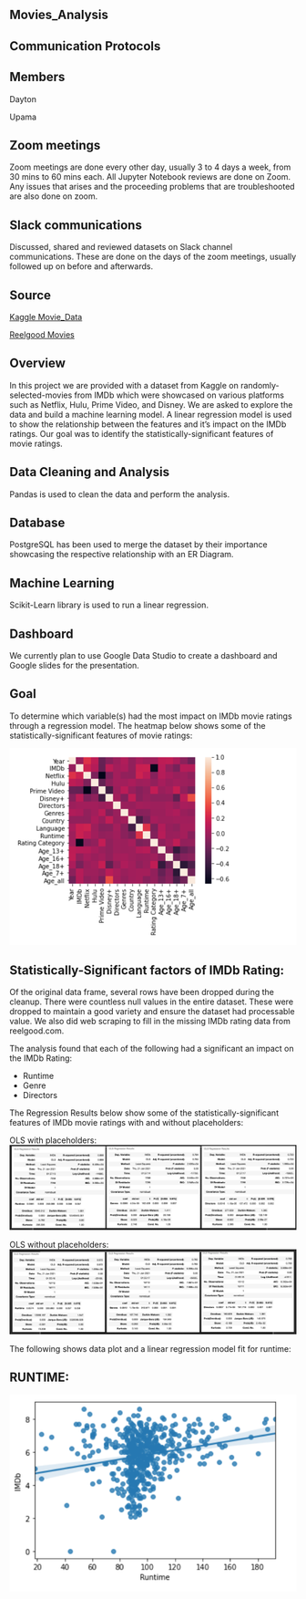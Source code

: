 ## Movies_Analysis

## Communication Protocols

## Members

Dayton

Upama

## Zoom meetings
Zoom meetings are done every other day, usually 3 to 4 days a week, from 30 mins to 60 mins each. All Jupyter Notebook reviews are done on Zoom.
Any issues that arises and the proceeding problems that are troubleshooted are also done on zoom.

## Slack communications
Discussed, shared and reviewed datasets on Slack channel communications.
These are done on the days of the zoom meetings, usually followed up on before and afterwards.

## Source

[Kaggle Movie_Data](https://www.kaggle.com/ruchi798/movies-on-netflix-prime-video-hulu-and-disney)

[Reelgood Movies](https://reelgood.com/movies)

## Overview

 In this project we are provided with a dataset from Kaggle on randomly-selected-movies from IMDb which were showcased on various platforms such as Netflix, Hulu, Prime Video, and Disney. We are asked to explore the data and build a machine learning model. A linear regression model is used to show the relationship between the features and it’s impact on the IMDb ratings.  Our goal was to identify the statistically-significant features of movie ratings. 
 
## Data Cleaning and Analysis
Pandas is used to clean the data and perform the analysis.

## Database
PostgreSQL has been used to merge the dataset by their importance showcasing the respective relationship with an ER Diagram. 

## Machine Learning
Scikit-Learn library is used to run a linear regression.

## Dashboard
We currently plan to use Google Data Studio to create a dashboard and Google slides for the presentation.

## Goal
To determine which variable(s) had the most impact on IMDb movie ratings through a regression model. The heatmap below shows some of the statistically-significant features of movie ratings:

<img src= "https://github.com/daytwu/Movies_Analysis/blob/Upama/Resources/Heatmap.png">


## Statistically-Significant factors of IMDb Rating:
Of the original data frame, several rows have been dropped during the cleanup. There were countless null values in the entire dataset. These were dropped to maintain a good variety and ensure the dataset had processable value. We also did web scraping to fill in the missing IMDb rating data from reelgood.com.


The analysis found that each of the following had a significant an impact on the IMDb Rating:

- Runtime
- Genre
- Directors

The Regression Results below show some of the statistically-significant features of  IMDb movie ratings with and without placeholders:

OLS with placeholders:
<img src= https://github.com/daytwu/Movies_Analysis/blob/Upama/Resources/OLS%20with%20PH.png>

OLS without placeholders:
<img src= https://github.com/daytwu/Movies_Analysis/blob/Upama/Resources/OLS%20without%20PH.png>

The following shows data plot and a linear regression model fit for runtime:

## RUNTIME:
<img src= https://github.com/daytwu/Movies_Analysis/blob/Upama/Resources/Runtime%20%26%20IMDb.png>







